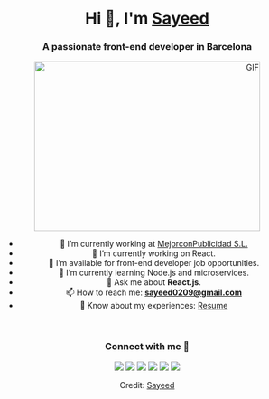 <h1 align="center">Hi 👋, I'm <a href="https://github.com/sayeed0209" target="_blank">Sayeed</a></h1>

<h3 align="center">A passionate front-end developer in Barcelona</h3>
<div align="center">
<div>
  <a target="_blank" align="right"><img height="300" width="400" alt="GIF" src="https://media.giphy.com/media/SWoSkN6DxTszqIKEqv/giphy.gif"></a>
</div>

 - 🔭 I’m currently working at <a href="https://mejorconpublicidad.com/" target="_blank">MejorconPublicidad S.L.</a>
 - 🌱 I’m currently working on React.
 - 🤝 I’m available for front-end developer job opportunities.
 - 🌱 I’m currently learning Node.js and microservices.
 - 💬 Ask me about **React.js**.
 - 📫 How to reach me: **sayeed0209@gmail.com**
 - 📄 Know about my experiences: <a href="https://github.com/sayeed0209/sayeed0209/blob/main/Front%20end%20Developer.pdf" target="_blank">Resume</a>

<br />
</div>
<h3 align="center">Connect with me 🤝 </h3>

<p align="center">
  <div align="center" class="icons-social">
    <a target="_blank" href="https://www.linkedin.com/in/sayeed0209/"><img src="https://img.icons8.com/doodle/40/000000/linkedin--v2.png" /></a>
    <a target="_blank" href="https://github.com/sayeed0209"><img src="https://img.icons8.com/doodle/40/000000/github--v1.png" /></a>
    <a target="_blank" href="https://stackoverflow.com/users/13633862/sayeed"><img src="https://img.icons8.com/external-tal-revivo-color-tal-revivo/40/000000/external-stack-overflow-is-a-question-and-answer-site-for-professional-logo-color-tal-revivo.png" /></a>
    <a target="_blank" href="https://sayeed-portfolio.netlify.app/"><img src="https://img.icons8.com/external-sketchy-juicy-fish/0.6x/external-blog-online-services-sketchy-sketchy-juicy-fish.png" /></a>
    <a target="_blank" href="https://twitter.com/abusaye63293191"><img src="https://img.icons8.com/doodle/1x/twitter-squared--v2.png" /></a>
    <a target="_blank" href="https://github.com/sayeed0209/sayeed0209/blob/main/Front%20end%20Developer.pdf"><img src="https://img.icons8.com/plasticine/0.5x/resume.png" /></a>
  </div>
</p>

<p align="center">Credit: <a href="https://github.com/sayeed0209">Sayeed</a></p>
